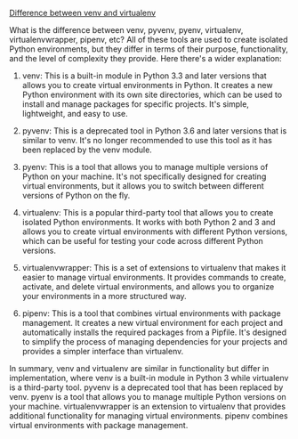 

[Difference between venv and virtualenv](https://pythonhow.com/what/what-is-the-difference-between-venv-pyvenv-pyenv-virtualenv-virtualenvwrapper-pipenv/)

What is the difference between venv, pyvenv, pyenv, virtualenv, virtualenvwrapper, pipenv, etc?
All of these tools are used to create isolated Python environments, but they differ in terms of their purpose, functionality, and the level of complexity they provide. Here there's a wider explanation:

1. venv: This is a built-in module in Python 3.3 and later versions that allows you to create virtual environments in Python. It creates a new Python environment with its own site directories, which can be used to install and manage packages for specific projects. It's simple, lightweight, and easy to use.

2. pyvenv: This is a deprecated tool in Python 3.6 and later versions that is similar to venv. It's no longer recommended to use this tool as it has been replaced by the venv module.

3. pyenv: This is a tool that allows you to manage multiple versions of Python on your machine. It's not specifically designed for creating virtual environments, but it allows you to switch between different versions of Python on the fly.

4. virtualenv: This is a popular third-party tool that allows you to create isolated Python environments. It works with both Python 2 and 3 and allows you to create virtual environments with different Python versions, which can be useful for testing your code across different Python versions.

5. virtualenvwrapper: This is a set of extensions to virtualenv that makes it easier to manage virtual environments. It provides commands to create, activate, and delete virtual environments, and allows you to organize your environments in a more structured way.

6. pipenv: This is a tool that combines virtual environments with package management. It creates a new virtual environment for each project and automatically installs the required packages from a Pipfile. It's designed to simplify the process of managing dependencies for your projects and provides a simpler interface than virtualenv.

In summary, venv and virtualenv are similar in functionality but differ in implementation, where venv is a built-in module in Python 3 while virtualenv is a third-party tool. pyvenv is a deprecated tool that has been replaced by venv. pyenv is a tool that allows you to manage multiple Python versions on your machine. virtualenvwrapper is an extension to virtualenv that provides additional functionality for managing virtual environments. pipenv combines virtual environments with package management.
